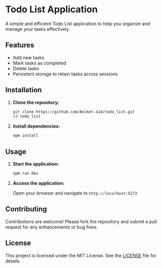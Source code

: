 # Todo List Application

A simple and efficient Todo List application to help you organize and manage your tasks effectively.

## Features

- Add new tasks
- Mark tasks as completed
- Delete tasks
- Persistent storage to retain tasks across sessions

## Installation

1. **Clone the repository:**

   ```bash
   git clone https://github.com/Aniket-a14/todo_list.git
   cd todo_list
   ```

2. **Install dependencies:**

   ```bash
   npm install
   ```

## Usage

1. **Start the application:**

   ```bash
   npm run dev
   ```

2. **Access the application:**

   Open your browser and navigate to `http://localhost:5173`

## Contributing

Contributions are welcome! Please fork the repository and submit a pull request for any enhancements or bug fixes.

## License

This project is licensed under the MIT License. See the [LICENSE](LICENSE) file for details.
